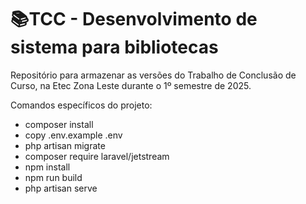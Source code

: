 # 📚TCC - Desenvolvimento de sistema para bibliotecas

Repositório para armazenar as versões do Trabalho de Conclusão de Curso, na Etec Zona Leste durante o 1º semestre de 2025.

Comandos específicos do projeto:

- composer install
- copy .env.example .env
- php artisan migrate
- composer require laravel/jetstream
- npm install
- npm run build
- php artisan serve
   

